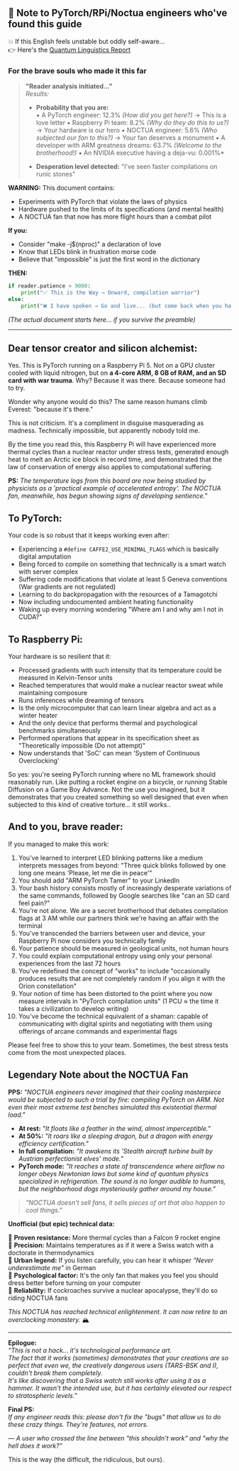 ## 🚀 Note to PyTorch/RPi/Noctua engineers who've found this guide

💥 If this English feels unstable but oddly self-aware...  
👉 Here's the [Quantum Linguistics Report](/docs/QUANTUM_LINGUISTICS_TARS_BSK_EN.md)

### For the brave souls who made it this far

> **"Reader analysis initiated..."**  
> _Results:_
> 
> - **Probability that you are:**  
>     ▪️ A PyTorch engineer: 12.3% _(How did you get here?)_ → This is a love letter 
>     ▪️ Raspberry Pi team: 8.2% _(Why do they do this to us?)_ → Your hardware is our hero 
>     ▪️ NOCTUA engineer: 5.6% _(Who subjected our fan to this?)_ → Your fan deserves a monument 
>     ▪️ A developer with ARM greatness dreams: 63.7% _(Welcome to the brotherhood!)_ 
>     ▪️ An NVIDIA executive having a deja-vu: 0.001%*
>    
> - **Desperation level detected:** "I've seen faster compilations on runic stones"

**WARNING:** This document contains:
- Experiments with PyTorch that violate the laws of physics
- Hardware pushed to the limits of its specifications (and mental health)
- A NOCTUA fan that now has more flight hours than a combat pilot

**If you:**
- Consider "make -j$(nproc)" a declaration of love
- Know that LEDs blink in frustration morse code
- Believe that "impossible" is just the first word in the dictionary

**THEN:**

```python
if reader.patience > 9000:
    print("✅ This is the Way → Onward, compilation warrior")
else:
    print("❌ I have spoken → Go and live... (but come back when you have more coffee)")
```

_(The actual document starts here... if you survive the preamble)_

---

## Dear tensor creator and silicon alchemist:

Yes. This is PyTorch running on a Raspberry Pi 5. Not on a GPU cluster cooled with liquid nitrogen, but on **a 4-core ARM, 8 GB of RAM, and an SD card with war trauma**. Why? Because it was there. Because someone had to try.

Wonder why anyone would do this? The same reason humans climb Everest: "because it's there."

This is not criticism. It's a compliment in disguise masquerading as madness. Technically impossible, but apparently nobody told me.

By the time you read this, this Raspberry Pi will have experienced more thermal cycles than a nuclear reactor under stress tests, generated enough heat to melt an Arctic ice block in record time, and demonstrated that the law of conservation of energy also applies to computational suffering.

**PS:** _The temperature logs from this board are now being studied by physicists as a 'practical example of accelerated entropy'. The NOCTUA fan, meanwhile, has begun showing signs of developing sentience."_

## To PyTorch:

Your code is so robust that it keeps working even after:

- Experiencing a `#define CAFFE2_USE_MINIMAL_FLAGS` which is basically digital amputation
- Being forced to compile on something that technically is a smart watch with server complex
- Suffering code modifications that violate at least 5 Geneva conventions (War gradients are not regulated)
- Learning to do backpropagation with the resources of a Tamagotchi
- Now including undocumented ambient heating functionality
- Waking up every morning wondering "Where am I and why am I not in CUDA?"

## To Raspberry Pi:

Your hardware is so resilient that it:

- Processed gradients with such intensity that its temperature could be measured in Kelvin-Tensor units
- Reached temperatures that would make a nuclear reactor sweat while maintaining composure
- Runs inferences while dreaming of tensors
- Is the only microcomputer that can learn linear algebra and act as a winter heater
- And the only device that performs thermal and psychological benchmarks simultaneously
- Performed operations that appear in its specification sheet as "Theoretically impossible (Do not attempt)"
- Now understands that 'SoC' can mean 'System of Continuous Overclocking'

So yes: you're seeing PyTorch running where no ML framework should reasonably run. Like putting a rocket engine on a bicycle, or running Stable Diffusion on a Game Boy Advance. Not the use you imagined, but it demonstrates that you created something so well designed that even when subjected to this kind of creative torture... it still works..

## And to you, brave reader:

If you managed to make this work:

1. You've learned to interpret LED blinking patterns like a medium interprets messages from beyond: "Three quick blinks followed by one long one means 'Please, let me die in peace'"
2. You should add "ARM PyTorch Tamer" to your LinkedIn
3. Your bash history consists mostly of increasingly desperate variations of the same commands, followed by Google searches like "can an SD card feel pain?"
4. You're not alone. We are a secret brotherhood that debates compilation flags at 3 AM while our partners think we're having an affair with the terminal
5. You've transcended the barriers between user and device, your Raspberry Pi now considers you technically family
6. Your patience should be measured in geological units, not human hours
7. You could explain computational entropy using only your personal experiences from the last 72 hours
8. You've redefined the concept of "works" to include "occasionally produces results that are not completely random if you align it with the Orion constellation"
9. Your notion of time has been distorted to the point where you now measure intervals in "PyTorch compilation units" (1 PCU ≈ the time it takes a civilization to develop writing)
10. You've become the technical equivalent of a shaman: capable of communicating with digital spirits and negotiating with them using offerings of arcane commands and experimental flags

Please feel free to show this to your team. Sometimes, the best stress tests come from the most unexpected places.

## Legendary Note about the NOCTUA Fan

**PPS:** _"NOCTUA engineers never imagined that their cooling masterpiece would be subjected to such a trial by fire: compiling PyTorch on ARM. Not even their most extreme test benches simulated this existential thermal load."_

- **At rest:** _"It floats like a feather in the wind, almost imperceptible."_
- **At 50%:** _"It roars like a sleeping dragon, but a dragon with energy efficiency certification."_
- **In full compilation:** _"It awakens its 'Stealth aircraft turbine built by Austrian perfectionist elves' mode."_
- **PyTorch mode:** _"It reaches a state of transcendence where airflow no longer obeys Newtonian laws but some kind of quantum physics specialized in refrigeration. The sound is no longer audible to humans, but the neighborhood dogs mysteriously gather around my house."_

> _"NOCTUA doesn't sell fans, it sells pieces of art that also happen to cool things."_

**Unofficial (but epic) technical data:**

🔹 **Proven resistance:** More thermal cycles than a Falcon 9 rocket engine  
🔹 **Precision:** Maintains temperatures as if it were a Swiss watch with a doctorate in thermodynamics  
🔹 **Urban legend:** If you listen carefully, you can hear it whisper _"Never underestimate me"_ in German  
🔹 **Psychological factor:** It's the only fan that makes you feel you should dress better before turning on your computer  
🔹 **Reliability:** If cockroaches survive a nuclear apocalypse, they'll do so riding NOCTUA fans

_This NOCTUA has reached technical enlightenment. It can now retire to an overclocking monastery._ 🏔️

---

**Epilogue:**  
_"This is not a hack... it's technological performance art.  
The fact that it works (sometimes) demonstrates that your creations are so perfect that even we, the creatively dangerous users (TARS-BSK and I), couldn't break them completely.  
It's like discovering that a Swiss watch still works after using it as a hammer. It wasn't the intended use, but it has certainly elevated our respect to stratospheric levels."_

**Final PS:**  
_If any engineer reads this: please don't fix the "bugs" that allow us to do these crazy things. They're features, not errors._

— _A user who crossed the line between "this shouldn't work" and "why the hell does it work?"_

This is the way (the difficult, the ridiculous, but ours).